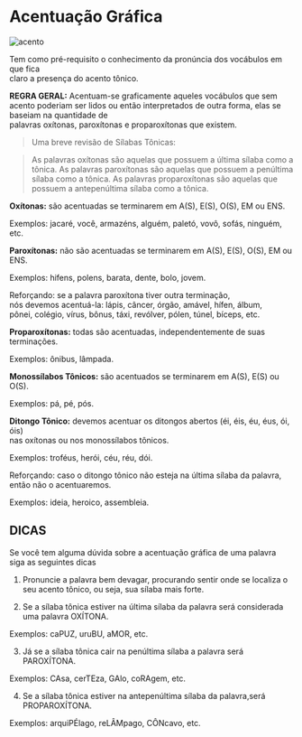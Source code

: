 # Acentuação Gráfica

![acento](http://edusampaio.com/wp-content/uploads/2011/12/Acentua%C3%A7%C3%A3o-gr%C3%A1fica.jpg)

Tem como pré-requisito o conhecimento da pronúncia dos vocábulos em que fica<br>
claro a presença do acento tônico.

**REGRA GERAL:** Acentuam-se graficamente aqueles vocábulos que sem acento poderiam
ser lidos ou então interpretados de outra forma, elas se baseiam na quantidade de<br>
palavras oxítonas, paroxítonas e proparoxítonas que existem.

> Uma breve revisão de Sílabas Tônicas:

> As palavras oxítonas são aquelas que possuem a última sílaba como a tônica.
> As palavras paroxítonas são aquelas que possuem a penúltima sílaba como a tônica.
> As palavras proparoxítonas são aquelas que possuem a antepenúltima sílaba como a tônica.

**Oxítonas:** são acentuadas se terminarem em A(S), E(S), O(S), EM ou ENS.

Exemplos: jacaré, você, armazéns, alguém, paletó, vovô, sofás, ninguém, etc.

**Paroxítonas:** não são acentuadas se terminarem em A(S), E(S), O(S), EM ou ENS.

Exemplos: hifens, polens, barata, dente, bolo, jovem.

Reforçando: se a palavra paroxítona tiver outra terminação,<br>
nós devemos acentuá-la: lápis, câncer, órgão, amável, hífen, álbum,<br>
pônei, colégio, vírus, bônus, táxi, revólver, pólen, túnel, bíceps, etc.

**Proparoxítonas:** todas são acentuadas, independentemente de suas terminações.

Exemplos: ônibus, lâmpada.

**Monossílabos Tônicos:** são acentuados se terminarem em A(S), E(S) ou O(S).

Exemplos: pá, pé, pós.

**Ditongo Tônico:** devemos acentuar os ditongos abertos (éi, éis, éu, éus, ói, óis)<br>
nas oxítonas ou nos monossílabos tônicos.

Exemplos: troféus, herói, céu, réu, dói.

Reforçando: caso o ditongo tônico não esteja na última sílaba da palavra,<br>
então não o acentuaremos. 

Exemplos: ideia, heroico, assembleia.

## DICAS 

Se você tem alguma dúvida sobre a acentuação gráfica de uma palavra siga as
seguintes dicas

1) Pronuncie a palavra bem devagar, procurando sentir onde se localiza o seu acento
tônico, ou seja, sua sílaba mais forte.

2) Se a sílaba tônica estiver na última sílaba da palavra será considerada uma
palavra OXÍTONA.

Exemplos: caPUZ, uruBU, aMOR, etc.

3) Já se a sílaba tônica cair na penúltima sílaba a palavra será PAROXÍTONA.

Exemplos: CAsa, cerTEza, GAlo, coRAgem, etc.

4) Se a sílaba tônica estiver na antepenúltima sílaba da palavra,será PROPAROXÍTONA.

Exemplos: arquiPÉlago, reLÂMpago, CÔNcavo, etc.


